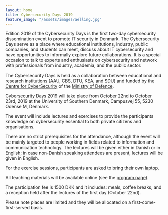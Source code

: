 ```yaml
---
layout: home
title: Cybersecurity Days 2019
feature_image: "/assets/images/aelling.jpg"
---
```


Edition 2019 of the Cybersecurity Days is the first two-day cybersecurity dissemination event to promote IT security in Denmark. The Cybersecurity Days serve as a place where educational institutions, industry, public companies, and students can meet, discuss about IT cybersecurity and have opportunities to informally explore future collaborations. It is a special occasion to talk to experts and enthusiasts on cybersecurity and network with professionals from industry, academia, and the public sector.

The Cybersecurity Days is held as a collaboration between educational and research institutions (AAU, CBS, DTU, KEA, and SDU) and funded by the [Centre for Cyber ​​Security](https://fe-ddis.dk/cfcs/Pages/cfcs.aspx) of the [Ministry of Defence](https://fmn.dk/eng/Pages/frontpage.aspx).

Cybersecurity Days 2019 will take place from October 22nd to October 23rd, 2019 at the University of Southern Denmark, Campusvej 55, 5230 Odense M, Denmark. 

The event will include lectures and exercises to provide the participants knowledge on cybersecurity essential to both private citizens and organisations. 

There are no strict prerequisites for the attendance, although the event will be mainly targeted to people working in fields related to information and communication technology. The lectures will be given either in Danish or in English; in case non-Danish speaking attendees are present, lectures will be given in English.

For the exercise sessions, participants are asked to bring their own laptop. 

All teaching materials will be available online (see the [program page](/program)).

The participation fee is 1500 DKK and it includes: meals, coffee breaks, and a reception held after the lectures of the first day (October 22nd). 

Please note places are limited and they will be allocated on a first-come-first-served basis.
